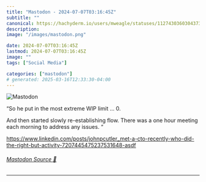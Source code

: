 ```yaml
---
title: "Mastodon - 2024-07-07T03:16:45Z"
subtitle: ""
canonical: https://hachyderm.io/users/mweagle/statuses/112743036030437339
description:
image: "/images/mastodon.png"

date: 2024-07-07T03:16:45Z
lastmod: 2024-07-07T03:16:45Z
image: ""
tags: ["Social Media"]

categories: ["mastodon"]
# generated: 2025-03-16T12:33:30-04:00
---
```

![Mastodon](/images/mastodon.png)

<p>“So he put in the most extreme WIP limit … 0. </p><p>And then started slowly re-establishing flow. There was a one hour meeting each morning to address any issues. “</p><p><a href="https://www.linkedin.com/posts/johnpcutler_met-a-cto-recently-who-did-the-right-but-activity-7207445475237531648-asdf" target="_blank" rel="nofollow noopener noreferrer" translate="no"><span class="invisible">https://www.</span><span class="ellipsis">linkedin.com/posts/johnpcutler</span><span class="invisible">_met-a-cto-recently-who-did-the-right-but-activity-7207445475237531648-asdf</span></a></p>


###### [Mastodon Source 🐘](https://hachyderm.io/@mweagle/112743036030437339)

___
